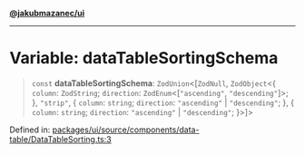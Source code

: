 [**@jakubmazanec/ui**](../README.md)

---

# Variable: dataTableSortingSchema

> `const` **dataTableSortingSchema**: `ZodUnion`\<\[`ZodNull`, `ZodObject`\<\{ `column`:
> `ZodString`; `direction`: `ZodEnum`\<\[`"ascending"`, `"descending"`\]\>; \}, `"strip"`, \{
> `column`: `string`; `direction`: `"ascending"` \| `"descending"`; \}, \{ `column`: `string`;
> `direction`: `"ascending"` \| `"descending"`; \}\>\]\>

Defined in:
[packages/ui/source/components/data-table/DataTableSorting.ts:3](https://github.com/jakubmazanec/tools/blob/76a9140b954a789a6120dd2126b179ec0180d7e9/packages/ui/source/components/data-table/DataTableSorting.ts#L3)
